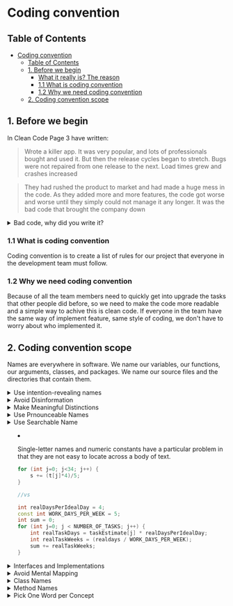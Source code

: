# Coding convention

## Table of Contents
- [Coding convention](#coding-convention)
  - [Table of Contents](#table-of-contents)
  - [1. Before we begin](#1-before-we-begin)
      - [What it really is? The reason](#what-it-really-is-the-reason)
    - [1.1 What is coding convention](#11-what-is-coding-convention)
    - [1.2 Why we need coding convention](#12-why-we-need-coding-convention)
  - [2. Coding convention scope](#2-coding-convention-scope)

## 1. Before we begin
In Clean Code Page 3 have written:
> Wrote a killer app. It was very popular, and lots of
professionals bought and used it. But then the
release cycles began to stretch. Bugs were not
repaired from one release to the next. Load times
grew and crashes increased

>  They had rushed the product to
market and had made a huge mess in the code. As they added more and more features, the
code got worse and worse until they simply could not manage it any longer. It was the bad
code that brought the company down

<details>
<summary> Bad code, why did you write it? </summary>

Of course you have been impeded by bad code. So then—why did you write it?

Were you trying to go fast? Were you in a rush? Probably so. Perhaps you felt that 
- You didn’t have time to do a good job; 
- Your boss would be angry with you if you took the time to clean up your code. 
- Perhaps you were just tired of working on this program and wanted it to be over. 
- Or maybe you looked at the backlog of other stuff that you had promised to get done and realized that you needed to slam this module together so you could
move on to the next. 

We’ve all done it.
We’ve all looked at the mess we’ve just made and then have chosen to leave it for
another day

#### What it really is? The reason
Stupid boss? Intolerant customers? Useless marketing types?

The answer is No, it's not their fault. We are deeply compicit in the planning of the project and share great deal of the responsibility for any failures. Esecially if those failures hace to do with bad code.

**<u>It’s your job to defend the code with equal
passion</u>**

Bad code will slow you down.

Question: What is a good code?

Clean code


</details>

### 1.1 What is coding convention
Coding convention is to create a list of rules for our project that everyone in the development team must follow.

### 1.2 Why we need coding convention
Because of all the team members need to quickly get into upgrade the tasks that other people did before, so we need to make the code more readable and a simple way to achive this is clean code.
If everyone in the team have the same way of implement feature, same style of coding, we don't have to worry about who implemented it.

## 2. Coding convention scope
Names are everywhere in software. We name our variables, our functions, our arguments, classes, and packages. We name our source files and the directories that contain them.


<details>
<summary> Use intention-revealing names</summary>
Choosing good names takes time but saves more than it takes. So take care with your names and change them when you find better ones. Everyone who reads your code (including you) will be happier if you do.

```cpp
public List<int[]> getThem() {
    List<int[]> list1 = new ArrayList<int[]>(); 
    for (int[] x : theList)
        if (x[0] == 4) 
            list1.add(x);
    return list1; 
}
```

1. What kinds of things are in theList?
2. What is the significance of the zeroth subscript of an item in theList?
3. What is the significance of the value 4?
4. How would I use the list being returned?

```cpp
public List<int[]> getFlaggedCells() {
    List<int[]> flaggedCells = new ArrayList<int[]>(); 
    for (int[] cell : gameBoard)
        if (cell[STATUS_VALUE] == FLAGGED) 
            flaggedCells.add(cell);
    return flaggedCells; 
}
```

More readable
```cpp
public List<Cell> getFlaggedCells() {
    List<Cell> flaggedCells = new ArrayList<Cell>(); 
    for (Cell cell : gameBoard)
        if (cell.isFlagged()) 
            flaggedCells.add(cell);
    return flaggedCells; 
}
```
</details>

<details>
<summary>Avoid Disinformation</summary>

* Programmers must avoid leaving false clues that obscure the meaning of code. We should avoid words whose entrenched meanings vary from our intended meaning. For example, `hp`, `aix`, and `sco` would be poor variable names because they are the names of Unix plat- forms or variants. Even if you are coding a hypotenuse and `hp` looks like a good abbreviation, it could be disinformative.
<br />
<br />

* Do not refer to a grouping of accounts as an `accountList` unless it’s actually a List. The word list means something specific to programmers. If the container holding the accounts is not actually a List, it may lead to false conclusions. So `accountGroup` or `bunchOfAccounts` or just plain `accounts` would be better.

<br />
<br />

* Beware of using names which vary in small ways. 
<br />

    ```
    XYZControllerForEfficientHandlingOfStrings
    vs
    XYZControllerForEfficientStorageOfStrings
    ```
    The words have frightfully similar shapes.
    Spelling similar concepts similarly is information. Using inconsistent spellings is dis- information.

* Avoid using variable name with lower-case L and uppercase O
    ```cpp
    int a = l; 
    if ( O == l )
        a = O1; 
    else
        l = 01;
    ```

</details>

<details>
<summary>Make Meaningful Distinctions</summary>

* Programmers create problems for themselves when they write code solely to satisfy a compiler or interpreter.
    
    For example, because you can’t use the same name to refer to two different things in the same scope, you might be tempted to change one name in an arbitrary way. Sometimes this is done by misspelling one, leading to the surprising situation where correcting spelling errors leads to an inability to compile
    
    It is not sufficient to add number series or noise words, even though the compiler is satisfied. If names must be different, then they should also mean something different.
    
    Number-series naming (a1, a2, .. aN) is the opposite of intentional naming. Such names are not disinformative—they are noninformative; they provide no clue to the author’s intention
    
    ```cpp
    public static void copyChars(char a1[], char a2[]) {
        for (int i = 0; i < a1.length; i++) {
            a2[i] = a1[i]; 
        }
    }
    ```
    This function reads much better when source and destination are used for the argument
    names.


* If you have another called ProductInfo or ProductData, you have made the names dif- ferent without making them mean anything different. Info and Data are indistinct noise words like a, an, and the.
</details>

<details>
<summary>Use Prnounceable Names</summary>

* Humans are good at words. A significant part of our brains is dedicated to the concept of words. And words are, by definition, pronounceable. It would be a shame not to take advantage of that huge portion of our brains that has evolved to deal with spoken language. So make your names pronounceable.
  

    If you can’t pronounce it, you can’t discuss it without sounding like an idiot. “Well, over here on the bee cee arr three cee enn tee we have a pee ess zee kyew int, see?” This matters because programming is a social activity.

    ```cpp
    class DtaRcrd102 {
        private Date genymdhms;
        private Date modymdhms;
        private final String pszqint = "102"; 
        /* ... */
    };

    // vs

    class Customer {
        private Date generationTimestamp; 
        private Date modificationTimestamp;
        private final String recordId = "102"; 
        /* ... */
    }
    ```


</details>


<details>
<summary>Use Searchable Name<summary>

* Single-letter names and numeric constants have a particular problem in that they are not easy to locate across a body of text.

    ```cpp
    for (int j=0; j<34; j++) { 
        s += (t[j]*4)/5;
    }

    //vs

    int realDaysPerIdealDay = 4;
    const int WORK_DAYS_PER_WEEK = 5;
    int sum = 0;
    for (int j=0; j < NUMBER_OF_TASKS; j++) {
        int realTaskDays = taskEstimate[j] * realDaysPerIdealDay; 
        int realTaskWeeks = (realdays / WORK_DAYS_PER_WEEK);
        sum += realTaskWeeks;
    }
    ```
</details>

<details>
<summary>Interfaces and Implementations</summary>

* `IShapeFactory` and `ShapeFactory`? I prefer to leave interfaces unadorned. The preceding I, so common in today’s legacy wads, is a distraction at best and too much information at worst. I don’t want my users knowing that I’m handing them an interface. I just want them to know that it’s a `ShapeFactory`. So if I must encode either the interface or the implementation, I choose the implementation. Calling it `ShapeFactoryImp`, or even the hideous `CShapeFactory`, is pref- erable to encoding the interface.
</details>

<details>
<summary>Avoid Mental Mapping</summary>

* In general programmers are pretty smart people. Smart people sometimes like to show off their smarts by demonstrating their mental juggling abilities. After all, if you can reliably remember that `r` is the lower-cased version of the url with the host and scheme removed, then you must clearly be very smart.

    One difference between a smart programmer and a professional programmer is that the professional understands that clarity is king. Professionals use their powers for good and write code that others can understand.


</details>

<details>
<summary>Class Names</summary>

* Classes and objects should have ***noun*** or ***noun phrase*** names like `Customer`, `WikiPage`, `Account`, and `AddressParser`. Avoid words like `Manager`, `Processor`, `Data`, or `Info` in the name of a class. A class name **should not** be a **verb**.

    Why?

    ```
    ChatGPT:
    Avoiding words like "Manager," "Processor," "Data," or "Info" in the name of a class is generally advised because it violates the principle of high cohesion and low coupling in object-oriented design.

    High Cohesion: Classes should have a clear and specific purpose. When a class name contains generic terms like "Manager" or "Processor," it often suggests that the class is handling too many responsibilities. It's better to have classes with names that clearly indicate their purpose or domain of responsibility.

    Low Coupling: Classes should be loosely coupled, meaning they should be independent and not overly reliant on each other. Naming a class with terms like "Data" or "Info" can suggest a tight coupling to data handling, which might limit the flexibility and reusability of the class.

    Abstraction and Reusability: Generic terms like "Manager" or "Processor" don't provide much information about what the class actually does. Classes should be named based on the abstraction they represent and what they offer in terms of functionality. This makes the code more readable, maintainable, and reusable.

    Clarity and Understandability: Clear and descriptive class names contribute to the readability and understandability of the codebase. Developers should be able to understand the purpose of a class just by looking at its name. Using vague terms like "Manager" or "Processor" can lead to confusion about the class's responsibilities.

    Instead of using generic terms, consider naming classes based on specific responsibilities or domain concepts. For example, if a class manages employee information, you might name it EmployeeManager. If a class processes data related to sales transactions, you could name it SalesDataProcessor. These names are more descriptive and convey the purpose of the classes more clearly.
    ```

</details>

<details>
<summary>Method Names</summary>

* Methods should have ***verb*** or ***verb phrase*** names like `postPayment`, `deletePage`, or `save`. Accessors, mutators, and predicates should be named for their value and prefixed with `get`, `set`, and `is` according to the javabean standard.
    ```cpp
    string name = employee.getName(); 
    customer.setName("mike");
    if (paycheck.isPosted())...
    ```

    When constructors are overloaded, use static factory methods with names that describe the arguments. For example,
    ```cpp
    Complex fulcrumPoint = Complex.FromRealNumber(23.0);

    // is generally better than
    Complex fulcrumPoint = new Complex(23.0);
    ```
    Consider enforcing their use by making the corresponding constructors private.

</details>

<details>
<summary>Pick One Word per Concept</summary>

* Pick one word for one abstract concept and stick with it. For instance, it’s confusing to have `fetch`, `retrieve`, and `get` as equivalent methods of different classes. How do you remember which method name goes with which class? Sadly, you often have to remember which company, group, or individual wrote the library or class in order to remember which term was used. Otherwise, you spend an awful lot of time browsing through headers and previous code samples.

</details>

